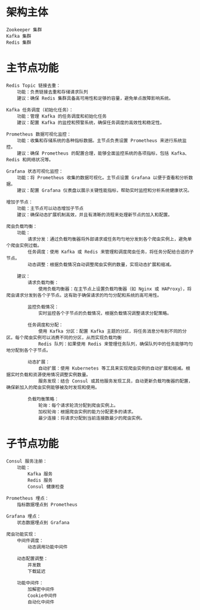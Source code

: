 # 架构主体
    Zookeeper 集群
    Kafka 集群
    Redis 集群

# 主节点功能
    Redis Topic 链接去重：
        功能：负责链接去重和存储请求队列
        建议：确保 Redis 集群具备高可用性和足够的容量，避免单点故障影响系统。
    
    Kafka 任务调度（初始化任务）：
        功能：管理 Kafka 的任务调度和初始化任务
        建议：配置 Kafka 的监控和预警系统，确保任务调度的高效性和稳定性。
    
    Prometheus 数据可视化监控：
        功能：收集和存储系统的各种指标数据。主节点负责设置 Prometheus 来进行系统监控。
        建议：确保 Prometheus 的配置合理，能够全面监控系统的各项指标，包括 Kafka、Redis 和网络状况等。
    
    Grafana 状态可视化监控：
        功能：将 Prometheus 收集的数据可视化。主节点设置 Grafana 以便于查看和分析数据。
        建议：配置 Grafana 仪表盘以展示关键性能指标，帮助实时监控和分析系统健康状况。
    
    增加子节点：
        功能：主节点可以动态增加子节点
        建议：确保动态扩展机制高效，并且有清晰的流程来处理新节点的加入和配置。

    爬虫负载均衡：
        功能：
            请求分发：通过负载均衡器将外部请求或任务均匀地分发到各个爬虫实例上，避免单个爬虫实例过载。
            任务调度：使用 Kafka 或 Redis 来管理和调度爬虫任务，将任务分配给合适的子节点。
            动态调整：根据负载情况自动调整爬虫实例的数量，实现动态扩展和缩减。
    
        建议：
            请求负载均衡：
                使用负载均衡器：在主节点上设置负载均衡器（如 Nginx 或 HAProxy），将爬虫请求分发到各个子节点。这有助于确保请求的均匀分配和系统的高可用性。
    
            监控负载情况：
                实时监控各个子节点的负载情况，根据负载情况调整请求分配策略。
            
            任务调度和分配：
                使用 Kafka 分区：配置 Kafka 主题的分区，将任务消息分布到不同的分区。每个爬虫实例可以消费不同的分区，从而实现负载均衡
                Redis 队列：如果使用 Redis 来管理任务队列，确保队列中的任务能够均匀地分配到各个子节点。
            
            动态扩展：
                自动扩展：使用 Kubernetes 等工具来实现爬虫实例的自动扩展和缩减。根据实时负载和资源使用情况调整实例数量。
                服务发现：结合 Consul 或其他服务发现工具，自动更新负载均衡器的配置，确保新加入的爬虫实例能够被及时发现和使用。
            
            负载均衡策略：
                轮询：每个请求轮流分配到爬虫实例上。
                加权轮询：根据爬虫实例的能力分配更多的请求。
                最少连接：将请求分配到当前连接数最少的爬虫实例。


# 子节点功能
    Consul 服务注册：
        功能：
            Kafka 服务
            Redis 服务
            Consul 健康检查

    Prometheus 埋点：
        指标数据埋点到 Prometheus

    Grafana 埋点：
        状态数据埋点到 Grafana

    爬虫功能实现：
        中间件调度：
            动态调用功能中间件

        动态配置调整：
            并发数
            下载延迟

        功能中间件：
            加解密中间件
            Cookie中间件
            自动化中间件